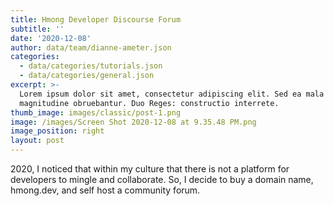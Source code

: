 ```yaml
---
title: Hmong Developer Discourse Forum
subtitle: ''
date: '2020-12-08'
author: data/team/dianne-ameter.json
categories:
  - data/categories/tutorials.json
  - data/categories/general.json
excerpt: >-
  Lorem ipsum dolor sit amet, consectetur adipiscing elit. Sed ea mala virtuti
  magnitudine obruebantur. Duo Reges: constructio interrete.
thumb_image: images/classic/post-1.png
image: /images/Screen Shot 2020-12-08 at 9.35.48 PM.png
image_position: right
layout: post
---
```

2020, I noticed that within my culture that there is not a platform for developers to mingle and collaborate.  So, I decide to buy a domain name, hmong.dev, and self host a community forum. 